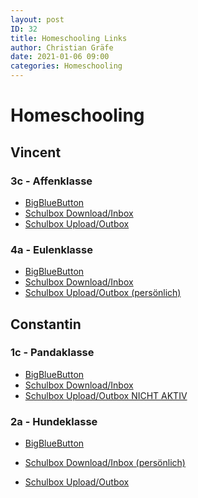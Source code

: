 ```yaml
---
layout: post
ID: 32
title: Homeschooling Links
author: Christian Gräfe
date: 2021-01-06 09:00
categories: Homeschooling
---
```


# Homeschooling

## Vincent

### 3c - Affenklasse

* [BigBlueButton][1]
* [Schulbox Download/Inbox][5]
* [Schulbox Upload/Outbox][9]

### 4a - Eulenklasse

* [BigBlueButton][2]
* [Schulbox Download/Inbox][6]
* [Schulbox Upload/Outbox (persönlich)][10]

## Constantin

### 1c - Pandaklasse

* [BigBlueButton][3]
* [Schulbox Download/Inbox][7]
* [Schulbox Upload/Outbox  NICHT AKTIV][11]

### 2a - Hundeklasse

* [BigBlueButton][4]
* [Schulbox Download/Inbox (persönlich)][8]
* [Schulbox Upload/Outbox][12]

  [1]: http://3c.halasemia.de
  [2]: http://4a.halasemia.de
  [3]: http://1c.halasemia.de
  [4]: https://bbb-schulen.rlp.net/b/239-rfx-5jh-pnk
  [5]: https://schulbox.bildung-rp.de/index.php/s/kbf8qkA3o7y6d2c
  [6]: https://schulbox.bildung-rp.de/index.php/s/9rt3rNCe88G9nwL
  [7]: https://schulbox.bildung-rp.de/index.php/s/CNbyPzyo6fiSqza
  [8]: https://schulbox.bildung-rp.de/index.php/s/4AkMpEDZHJqmyK8
  [9]: https://schulbox.bildung-rp.de/index.php/s/6bMxEXgW8wd9WEQ
 [10]: https://schulbox.bildung-rp.de/index.php/s/bLZfYGTbCyzQKXi
 [11]: https://schulbox.bildung-rp.de
 [12]: https://schulbox.bildung-rp.de/index.php/s/XtRyeep4G9nCnX2
